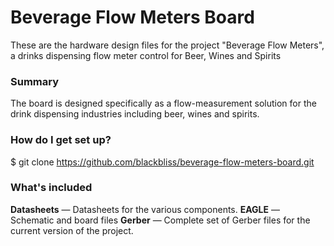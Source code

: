 # Beverage Flow Meters Board #

These are the hardware design files for the project "Beverage Flow Meters", a drinks dispensing flow meter control for Beer, Wines and Spirits

### Summary ###
The board is designed specifically as a flow-measurement solution for the drink dispensing industries including beer, wines and spirits.

### How do I get set up? ###

$ git clone https://github.com/blackbliss/beverage-flow-meters-board.git

### What's included ###

**Datasheets** — Datasheets for the various components.
**EAGLE** — Schematic and board files
**Gerber** — Complete set of Gerber files for the current version of the project.

